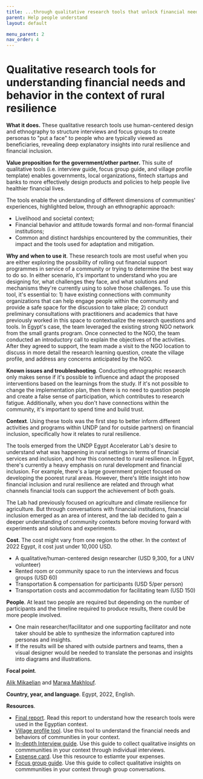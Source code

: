 ```yaml
---
title: ...through qualitative research tools that unlock financial needs and behavior in the context of rural resilience
parent: Help people understand
layout: default

menu_parent: 2
nav_order: 4
---
```



# Qualitative research tools for understanding financial needs and behavior in the context of rural resilience

**What it does.** These qualitative research tools use human-centered design and ethnography to structure interviews and focus groups to create personas to "put a face" to people who are typically viewed as beneficiaries, revealing deep explanatory insights into rural resilience and financial inclusion.

**Value proposition for the government/other partner.** This suite of qualitative tools (i.e. interview guide, focus group guide, and village profile template) enables governments, local organizations, fintech startups and banks to more effectively design products and policies to help people live healthier financial lives.

 The tools enable the understanding of different dimensions of communities' experiences, highlighted below, through an ethnographic approach:

- Livelihood and societal context;
- Financial behavior and attitude towards formal and non-formal financial institutions;
- Common and distinct hardships encountered by the communities, their impact and the tools used for adaptation and mitigation.

**Why and when to use it**. These research tools are most useful when you are either exploring the possibility of rolling out financial support programmes in service of a community or trying to determine the best way to do so. In either scenario, it's important to understand who you are designing for, what challenges they face, and what solutions and mechanisms they're currently using to solve those challenges. To use this tool, it's essential to: 1) have existing connections with community organizations that can help engage people within the community and provide a safe space for the discussion to take place; 2) conduct preliminary consultations with practitioners and academics that have previously worked in this space to contextualize the research questions and tools. In Egypt's case, the team leveraged the existing strong NGO network from the small grants program. Once connected to the NGO, the team conducted an introductory call to explain the objectives of the activities. After they agreed to support, the team made a visit to the NGO location to discuss in more detail the research learning question, create the village profile, and address any concerns anticipated by the NGO.

**Known issues and troubleshooting**. Conducting ethnographic research only makes sense if it's possible to influence and adapt the proposed interventions based on the learnings from the study. If it's not possible to change the implementation plan, then there is no need to question people and create a false sense of participation, which contributes to research fatigue. Additionally, when you don't have connections within the community, it's important to spend time and build trust.

**Context**. Using these tools was the first step to better inform different activities and programs within UNDP (and for outside partners) on financial inclusion, specifically how it relates to rural resilience.

The tools emerged from the UNDP Egypt Accelerator Lab's desire to understand what was happening in rural settings in terms of financial services and inclusion, and how this connected to rural resilience. In Egypt, there's currently a heavy emphasis on rural development and financial inclusion. For example, there's a large government project focused on developing the poorest rural areas. However, there's little insight into how financial inclusion and rural resilience are related and through what channels financial tools can support the achievement of both goals.

The Lab had previously focused on agriculture and climate resilience for agriculture. But through conversations with financial institutions, financial inclusion emerged as an area of interest, and the lab decided to gain a deeper understanding of community contexts before moving forward with experiments and solutions and experiments.

**Cost**. The cost might vary from one region to the other. In the context of 2022 Egypt, it cost just under 10,000 USD.

- A qualitative/human-centered design researcher (USD 9,300, for a UNV volunteer)
- Rented room or community space to run the interviews and focus groups (USD 60)
- Transportation & compensation for participants (USD 5/per person)
- Transportation costs and accommodation for facilitating team (USD 150)

**People**. At least two people are required but depending on the number of participants and the timeline required to produce results, there could be more people involved.

- One main researcher/facilitator and one supporting facilitator and note taker should be able to synthesize the information captured into personas and insights.
- If the results will be shared with outside partners and teams, then a visual designer would be needed to translate the personas and insights into diagrams and illustrations.

**Focal point**.

[Alik Mikaelian](/Financial-inclusion-toolkit/contributors/Alik-Mikaelian.html) and [Marwa Makhlouf](/Financial-inclusion-toolkit/contributors/Marwa-Makhlouf.html).

**Country, year, and language**. Egypt, 2022, English.

**Resources**.

- [Final report](https://www.undp.org/egypt/publications/rural-resilience-egypt-exploring-finance-tool). Read this report to understand how the research tools were used in the Egyptian context.
- [Village profile tool](https://undp-my.sharepoint.com/:w:/g/personal/alik_mikaelian_undp_org/Ea27fu-aKttMqV7GxMmsjKkBV6isJYVFOBp99NTbXLNnbA?e=SA4V4v). Use this tool to understand the financial needs and behaviors of communities in your context.
- [In-depth Interview guide](https://undp-my.sharepoint.com/:w:/g/personal/alik_mikaelian_undp_org/EdgAM1E-eKtEiXrLjGjXx6oBgzxOa2UQGeLvVFvX-vq0-A?e=OUgnEa). Use this guide to collect qualitative insights on commmunities in your context through individual interviews.
- [Expense card](https://undp-my.sharepoint.com/:b:/g/personal/alik_mikaelian_undp_org/ERqTW-bMWT5Jh0cNAzP5wm0B0BzdI4tOU8KtJrkYzDKLsw?e=cfj4SR). Use this resource to estiamte your expenses.
- [Focus group guide](https://undp-my.sharepoint.com/:w:/g/personal/alik_mikaelian_undp_org/EbQobsJS2ZJDrOhN-3ax_qgBVrD5v5tg9rNtoY491tsgYg?e=B9ata1). Use this guide to collect qualitative insights on commmunities in your context through group conversations.
